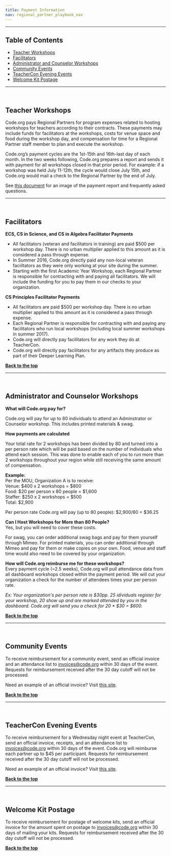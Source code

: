 ```yaml
---
title: Payment Information
nav: regional_partner_playbook_nav
---
```


<a id="top"></a>
________________

## Table of Contents
- [Teacher Workshops](#workshops)<br/>
- [Facilitators](#facilitators)<br/>
- [Administrator and Counselor Workshops](#ac)<br/>
- [Community Events](#community)<br/>
- [TeacherCon Evening Events](#evening)<br/>
- [Welcome Kit Postage](#kits)<br/>

________________
<a id="workshops"></a>
<br/>
## Teacher Workshops
Code.org pays Regional Partners for program expenses related to hosting workshops for teachers according to their contracts. These payments may include funds for facilitators at the workshops, costs for venue space and food during the workshop day, and compensation for time for a Regional Partner staff member to plan and execute the workshop. 

Code.org’s payment cycles are the 1st-15th and 16th-last day of each month. In the two weeks following, Code.org prepares a report and sends it with payment for all workshops closed in that prior period. For example: if a workshop was held July 11-12th, the cycle would close July 15th, and Code.org would mail a check to the Regional Partner by the end of July. 

See [this document](https://docs.google.com/document/d/1FkHeRX8ZJ_GoPcRYIk4WraphYV4bMsWYv4fFq55FU8Q/edit) for an image of the payment report and frequently asked questions.

________________
<a id="facilitators"></a>
<br/>
## Facilitators
**ECS, CS in Science, and CS in Algebra Facilitator Payments**

- All facilitators (veteran and facilitators in training) are paid $500 per workshop day. There is no urban multiplier applied to this amount as it is considered a pass through expense.
- In Summer 2016, Code.org directly paid any non-local veteran faciiltators as they were only working at your site during the summer.
- Starting with the first Academic Year Workshop, each Regional Partner is responsible for contracting with and paying all facilitators. We will include the funding for you to pay them in our checks to your organization.

**CS Principles Facilitator Payments**

- All facilitators are paid $500 per workshop day. There is no urban multiplier applied to this amount as it is considered a pass through expense.
- Each Regional Partner is responsible for contracting with and paying any facilitators who run local workshops (including local summer workshops in summer 2017).
- Code.org will directly pay facilitators for any work they do at TeacherCon.
- Code.org will directly pay facilitators for any artifacts they produce as part of their Deeper Learning Plan.


[**Back to the top**](#top)


________________
<a id="ac"></a>
<br/>
## Administrator and Counselor Workshops
**What will Code.org pay for?**

Code.org will pay for up to 80 individuals to attend an Adminstrator or Counselor workshop. This includes printed materials & swag.

**How payments are calculated**

Your total rate for 2 workshops has been divided by 80 and turned into a per person rate which will be paid based on the number of individuals who attend each session. This was done to enable each of you to run more than 2 workshops throughout your region while still receiving the same amount of compensation. 

**Example:**<br/>
Per the MOU, Organization A is to receive:<br/>
Venue:  $400 x 2 workshops = $800<br/>
Food: 	 $20 per person x 80 people = $1,600<br/>
Staffer: $250 x 2 workshops = $500<br/>
Total:    $2,900

Per person rate Code.org will pay (up to 80 people): $2,900/80 = $36.25

**Can I Host Workshops for More than 80 People?**<br/>
Yes, but you will need to cover these costs. 

For swag, you can order additional swag bags and pay for them yourself through Mimeo. 
For printed materials, you can order additional through Mimeo and pay for them or make copies on your own.
Food, venue and staff time would also need to be covered by your organization.

**How will Code.org reimburse me for these workshops?**<br/>
Every payment cycle (~2.5 weeks), Code.org will pull attendance data from all dashboard workshops closed within the payment period. We will cut your organization a check for the number of attendees times your per person rate.<br/>

*Ex: Your organization's per person rate is $30pp. 25 idividuals register for your workshop, 20 show up and are marked attended by you in the dashboard. Code.org will send you a check for 20 * $30 = $600.*<br/>

[**Back to the top**](#top)
________________
<a id="community"></a>
<br/>
## Community Events 
To receive reimbursement for a community event, send an official invoice and an attendance list to invoices@code.org within 30 days of the event. Requests for reimbursement received after the 30 day cutoff will not be processed.<br/>

Need an example of an official invoice? Visit [this site](http://www.wikihow.com/Sample/Services-Rendered-Invoice).

[**Back to the top**](#top)

________________
<a id="evening"></a>
<br/>
## TeacherCon Evening Events
To receive reimbursement for a Wednesday night event at TeacherCon, send an official invoice, receipts, and an attendance list to invoices@code.org within 30 days of the event. Code.org will reimburse each partner up to $45 per participant. Requests for reimbursement received after the 30 day cutoff will not be processed.<br/>

Need an example of an official invoice? Visit [this site](http://www.wikihow.com/Sample/Services-Rendered-Invoice).

[**Back to the top**](#top)


________________
<a id="kits"></a>
<br/>
## Welcome Kit Postage
To receive reimbursement for postage of welcome kits, send an official invoice for the amount spent on postage to invoices@code.org within 30 days of mailing your kits. Requests for reimbursement received after the 30 day cutoff will not be processed. 

[**Back to the top**](#top)





